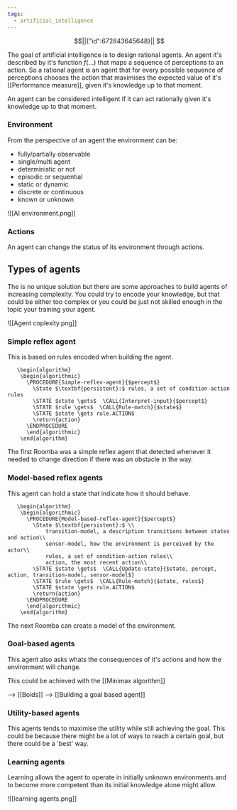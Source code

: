 ```yaml
---
tags:
  - artificial_intelligence
---
```

```math
||{"id":672843645648}||


```
The goal of artificial intelligence is to design rational agents. An agent it's described by it's function $f(\dots)$ that maps a sequence of perceptions to an action. So a rational agent is an agent that for every possible sequence of perceptions chooses the action that maximises the expected value of it's [[Performance measure]], given it's knowledge up to that moment.

An agent can be considered intelligent if it can act rationally given it's knowledge up to that moment.
### Environment

From the perspective of an agent the environment can be:
- fully/partially observable
- single/multi agent
- deterministic or not
- episodic or sequential
- static or dynamic
- discrete or continuous
- known or unknown

![[AI environment.png]]

### Actions

An agent can change the status of its environment through actions.

## Types of agents

The is no unique solution but there are some approaches to build agents of increasing complexity. You could try to encode your knowledge, but that could be either too complex or you could be just not skilled enough in the topic your training your agent.  

![[Agent coplexity.png]]

### Simple reflex agent

 This is based on rules encoded when building the agent.
```pseudo
   \begin{algorithm}
    \begin{algorithmic}
      \PROCEDURE{Simple-reflex-agent}{$percept$} 
	    \State $\textbf{persistent}:$ rules, a set of condition-action rules
		\STATE $state \gets$  \CALL{Interpret-input}{$percept$}
        \STATE $rule \gets$  \CALL{Rule-match}{$state$}
        \STATE $state \gets rule.ACTION$
	    \return{action}
      \ENDPROCEDURE
      \end{algorithmic}
    \end{algorithm}
```
The first Roomba was a simple reflex agent that detected whenever it needed to change direction if there was an obstacle in the way. 

### Model-based reflex agents

This agent can hold a state that indicate how it should behave.
```pseudo
   \begin{algorithm}
    \begin{algorithmic}
      \PROCEDURE{Model-based-reflex-agent}{$percept$} 
	    \State $\textbf{persistent}:$ \\
			transition-model, a description transitions between states and action\\ 
			sensor-model, how the environment is perceived by the actor\\ 
			rules, a set of condition-action rules\\
			action, the most recent action\\
		\STATE $state \gets$  \CALL{Update-state}{$state, percept, action, transition-model, sensor-model$}
        \STATE $rule \gets$  \CALL{Rule-match}{$state, rules$}
        \STATE $state \gets rule.ACTION$
	    \return{action}
      \ENDPROCEDURE
      \end{algorithmic}
    \end{algorithm}
```
 The next Roomba can create a model of the environment.

### Goal-based agents

This agent also asks whats the consequences of it's actions and how the environment will change.

This could be achieved with the [[Minimax algorithm]] 

--> [[Boids]]
--> [[Building a goal based agent]]
### Utility-based agents

This agents tends to maximise the utility while still achieving the goal. This could be because there might be a lot of ways to reach a certain goal, but there could be a 'best' way. 
### Learning agents

Learning allows the agent to operate in initially unknown environments and to become more competent than its initial knowledge alone might allow.

![[learning agents.png]]

